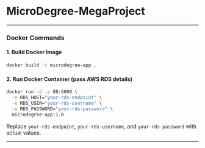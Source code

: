 # MicroDegree-MegaProject

---

###  Docker Commands

#### 1. Build Docker Image

```bash
docker build -t microdegree-app .
```

#### 2. Run Docker Container (pass AWS RDS details)

```bash
docker run -d -p 80:5000 \
  -e RDS_HOST="your-rds-endpoint" \
  -e RDS_USER="your-rds-username" \
  -e RDS_PASSWORD="your-rds-password" \
  microdegree-app:1.0
```

Replace `your-rds-endpoint`, `your-rds-username`, and `your-rds-password` with actual values.

---

